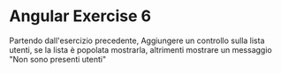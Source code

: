 # Angular Exercise 6

Partendo dall'esercizio precedente, Aggiungere un controllo sulla lista utenti, se la lista è popolata mostrarla, altrimenti mostrare un messaggio "Non sono presenti utenti"

